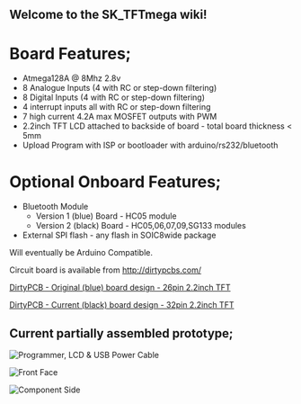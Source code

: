 ## Welcome to the SK_TFTmega wiki!

# Board Features;
* Atmega128A @ 8Mhz 2.8v
* 8 Analogue Inputs (4 with RC or step-down filtering)
* 8 Digital Inputs (4 with RC or step-down filtering)
* 4 interrupt inputs all with RC or step-down filtering
* 7 high current 4.2A max MOSFET outputs with PWM
* 2.2inch TFT LCD attached to backside of board - total board thickness < 5mm
* Upload Program with ISP or bootloader with arduino/rs232/bluetooth

# Optional Onboard Features;
* Bluetooth Module
  * Version 1 (blue) Board - HC05 module
  * Version 2 (black) Board - HC05,06,07,09,SG133 modules
* External SPI flash - any flash in SOIC8wide package

Will eventually be Arduino Compatible.  

Circuit board is available from http://dirtypcbs.com/

[DirtyPCB - Original (blue) board design - 26pin 2.2inch TFT](http://dirtypcbs.com/view.php?share=6147&accesskey=4e5c933dc753b0b682e8400bb59528d8)

[DirtyPCB - Current (black) board design - 32pin 2.2inch TFT](http://dirtypcbs.com/view.php?share=11087&accesskey=3cab0f51e83418498510e6ca49196ce7)

## Current partially assembled prototype;
![Programmer, LCD & USB Power Cable](https://drive.google.com/uc?id=0B-Bn_VSm_DmHb2JsWGJoUUZtU0U)

![Front Face](https://drive.google.com/uc?id=0B-Bn_VSm_DmHMDRyT0E5R0c3RkE)

![Component Side](https://drive.google.com/uc?id=0B-Bn_VSm_DmHWmRBZ0dhU0VvTms)
